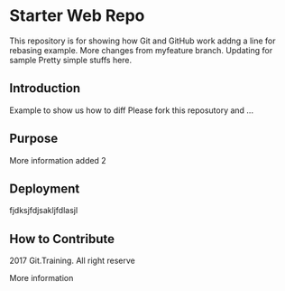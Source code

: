 # Starter Web Repo

This repository is for showing how Git and GitHub work
addng a line for rebasing example. More changes from myfeature branch. Updating for sample
Pretty simple stuffs here.

## Introduction

Example to show us how to diff
Please fork this reposutory and ...

## Purpose

More information added 2

## Deployment

fjdksjfdjsakljfdlasjl

## How to Contribute

2017 Git.Training.  All right reserve

More information
